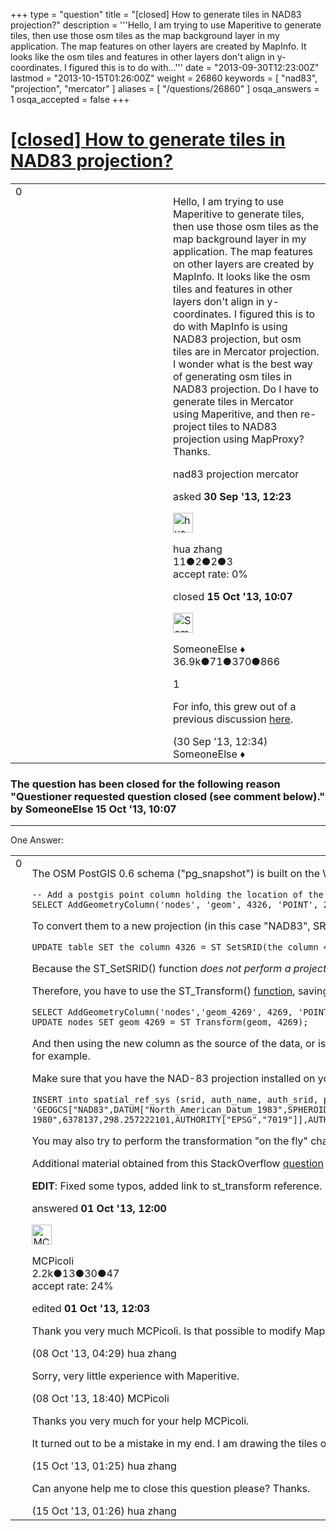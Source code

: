 +++
type = "question"
title = "[closed] How to generate tiles in NAD83 projection?"
description = '''Hello, I am trying to use Maperitive to generate tiles, then use those osm tiles as the map background layer in my application. The map features on other layers are created by MapInfo. It looks like the osm tiles and features in other layers don&#x27;t align in y-coordinates. I figured this is to do with...'''
date = "2013-09-30T12:23:00Z"
lastmod = "2013-10-15T01:26:00Z"
weight = 26860
keywords = [ "nad83", "projection", "mercator" ]
aliases = [ "/questions/26860" ]
osqa_answers = 1
osqa_accepted = false
+++

<div class="headNormal">

# [\[closed\] How to generate tiles in NAD83 projection?](/questions/26860/how-to-generate-tiles-in-nad83-projection)

</div>

<div id="main-body">

<div id="askform">

<table id="question-table" style="width:100%;">
<colgroup>
<col style="width: 50%" />
<col style="width: 50%" />
</colgroup>
<tbody>
<tr>
<td style="width: 30px; vertical-align: top"><div class="vote-buttons">
<span id="post-26860-upvote" class="ajax-command post-vote up" rel="nofollow" title="I like this post (click again to cancel)"> </span>
<div id="post-26860-score" class="post-score" title="current number of votes">
0
</div>
<span id="post-26860-downvote" class="ajax-command post-vote down" rel="nofollow" title="I dont like this post (click again to cancel)"> </span> <span id="favorite-mark" class="ajax-command favorite-mark" rel="nofollow" title="mark/unmark this question as favorite (click again to cancel)"> </span>
<div id="favorite-count" class="favorite-count">
&#10;</div>
</div></td>
<td><div id="item-right">
<div class="question-body">
<p>Hello, I am trying to use Maperitive to generate tiles, then use those osm tiles as the map background layer in my application. The map features on other layers are created by MapInfo. It looks like the osm tiles and features in other layers don't align in y-coordinates. I figured this is to do with MapInfo is using NAD83 projection, but osm tiles are in Mercator projection. I wonder what is the best way of generating osm tiles in NAD83 projection. Do I have to generate tiles in Mercator using Maperitive, and then re-project tiles to NAD83 projection using MapProxy? Thanks.</p>
</div>
<div id="question-tags" class="tags-container tags">
<span class="post-tag tag-link-nad83" rel="tag" title="see questions tagged &#39;nad83&#39;">nad83</span> <span class="post-tag tag-link-projection" rel="tag" title="see questions tagged &#39;projection&#39;">projection</span> <span class="post-tag tag-link-mercator" rel="tag" title="see questions tagged &#39;mercator&#39;">mercator</span>
</div>
<div id="question-controls" class="post-controls">
&#10;</div>
<div class="post-update-info-container">
<div class="post-update-info post-update-info-user">
<p>asked <strong>30 Sep '13, 12:23</strong></p>
<img src="https://secure.gravatar.com/avatar/097099bfea770186a935d80469281663?s=32&amp;d=identicon&amp;r=g" class="gravatar" width="32" height="32" alt="hua%20zhang&#39;s gravatar image" />
<p><span>hua zhang</span><br />
<span class="score" title="11 reputation points">11</span><span title="2 badges"><span class="badge1">●</span><span class="badgecount">2</span></span><span title="2 badges"><span class="silver">●</span><span class="badgecount">2</span></span><span title="3 badges"><span class="bronze">●</span><span class="badgecount">3</span></span><br />
<span class="accept_rate" title="Rate of the user&#39;s accepted answers">accept rate:</span> <span title="hua zhang has no accepted answers">0%</span></p>
</div>
<div class="post-update-info post-update-info-edited">
<p><span> closed <strong>15 Oct '13, 10:07</strong> </span></p>
<img src="https://secure.gravatar.com/avatar/0bf1aa22f7f5e045b0eb8beb79fe7907?s=32&amp;d=identicon&amp;r=g" class="gravatar" width="32" height="32" alt="SomeoneElse&#39;s gravatar image" />
<p><span>SomeoneElse ♦</span><br />
<span class="score" title="36866 reputation points"><span>36.9k</span></span><span title="71 badges"><span class="badge1">●</span><span class="badgecount">71</span></span><span title="370 badges"><span class="silver">●</span><span class="badgecount">370</span></span><span title="866 badges"><span class="bronze">●</span><span class="badgecount">866</span></span></p>
</div>
</div>
<div id="comments-container-26860" class="comments-container">
<span id="26863"></span>
<div id="comment-26863" class="comment">
<div id="post-26863-score" class="comment-score">
1
</div>
<div class="comment-text">
<p>For info, this grew out of a previous discussion <a href="https://help.openstreetmap.org/questions/26756/generate-tiles-in-wgs84-projection">here</a>.</p>
</div>
<div id="comment-26863-info" class="comment-info">
<span class="comment-age">(30 Sep '13, 12:34)</span> <span class="comment-user userinfo">SomeoneElse ♦</span>
</div>
</div>
</div>
<div id="comment-tools-26860" class="comment-tools">
&#10;</div>
<div class="clear">
&#10;</div>
<div id="comment-26860-form-container" class="comment-form-container">
&#10;</div>
<div class="clear">
&#10;</div>
</div></td>
</tr>
</tbody>
</table>

<div class="question-status" style="margin-bottom:15px">

### The question has been closed for the following reason "Questioner requested question closed (see comment below)." by SomeoneElse 15 Oct '13, 10:07

</div>

------------------------------------------------------------------------

<div class="tabBar">

<span id="sort-top"></span>

<div class="headQuestions">

One Answer:

</div>

</div>

<span id="26886"></span>

<div id="answer-container-26886" class="answer">

<table style="width:100%;">
<colgroup>
<col style="width: 50%" />
<col style="width: 50%" />
</colgroup>
<tbody>
<tr>
<td style="width: 30px; vertical-align: top"><div class="vote-buttons">
<span id="post-26886-upvote" class="ajax-command post-vote up" rel="nofollow" title="I like this post (click again to cancel)"> </span>
<div id="post-26886-score" class="post-score" title="current number of votes">
0
</div>
<span id="post-26886-downvote" class="ajax-command post-vote down" rel="nofollow" title="I dont like this post (click again to cancel)"> </span>
</div></td>
<td><div class="item-right">
<div class="answer-body">
<p>The OSM PostGIS 0.6 schema ("pg_snapshot") is built on the WGS-84 projection, as can be seen by one of the (many) lines of its creation script:</p>
<pre><code>-- Add a postgis point column holding the location of the node.
SELECT AddGeometryColumn(&#39;nodes&#39;, &#39;geom&#39;, 4326, &#39;POINT&#39;, 2);</code></pre>
<p>To convert them to a new projection (in this case "NAD83", SRID 4269 as listed <a href="http://spatialreference.org/ref/epsg/4269/">here</a>), you <strong>cannot</strong> simply set the SRID of the column:</p>
<pre><code>UPDATE table SET the_column_4326 = ST_SetSRID(the_column_4326, 4326);</code></pre>
<p>Because the ST_SetSRID() function <em>does not perform a projection transformation</em>, as described <a href="http://postgis.net/docs/ST_SetSRID.html">on the documentation</a>.</p>
<p>Therefore, you have to use the ST_Transform() <a href="http://www.postgis.org/docs/ST_Transform.html">function</a>, saving the result on another column that has the SRID of the NAD-83 projection. For example:</p>
<pre><code>SELECT AddGeometryColumn(&#39;nodes&#39;,&#39;geom_4269&#39;, 4269, &#39;POINT&#39;, 2);
UPDATE nodes SET geom_4269 = ST_Transform(geom, 4269);</code></pre>
<p>And then using the new column as the source of the data, or issuing a few more commands to replace the old column with the new one. Please note that things may get somewhat complicated should the columns be part of indexes, for example.</p>
<p>Make sure that you have the NAD-83 projection installed on your PostGIS <code>spatial_ref_sys</code> table. If not, you can always add it (from the <a href="http://spatialreference.org/ref/epsg/4269/postgis/">spatialreference.org</a> site (careful with the line breaks):</p>
<pre><code>INSERT into spatial_ref_sys (srid, auth_name, auth_srid, proj4text, srtext) values ( 94269, &#39;epsg&#39;, 4269, &#39;+proj=longlat +ellps=GRS80 +datum=NAD83 +no_defs &#39;, &#39;GEOGCS[&quot;NAD83&quot;,DATUM[&quot;North_American_Datum_1983&quot;,SPHEROID[&quot;GRS 1980&quot;,6378137,298.257222101,AUTHORITY[&quot;EPSG&quot;,&quot;7019&quot;]],AUTHORITY[&quot;EPSG&quot;,&quot;6269&quot;]],PRIMEM[&quot;Greenwich&quot;,0,AUTHORITY[&quot;EPSG&quot;,&quot;8901&quot;]],UNIT[&quot;degree&quot;,0.01745329251994328,AUTHORITY[&quot;EPSG&quot;,&quot;9122&quot;]],AUTHORITY[&quot;EPSG&quot;,&quot;4269&quot;]]&#39;);</code></pre>
<p>You may also try to perform the transformation "on the fly" changing the source code of your interface, or maybe creating views from the tables, but probably it would be very CPU expensive (and probably very slow as well).</p>
<p>Additional material obtained from this StackOverflow <a href="http://stackoverflow.com/questions/3012723/how-to-change-srid-of-geometry-column">question</a></p>
<p><strong>EDIT</strong>: Fixed some typos, added link to st_transform reference.</p>
</div>
<div class="answer-controls post-controls">
&#10;</div>
<div class="post-update-info-container">
<div class="post-update-info post-update-info-user">
<p>answered <strong>01 Oct '13, 12:00</strong></p>
<img src="https://secure.gravatar.com/avatar/94b019f273c04cd88bc1c8dd0a8f2161?s=32&amp;d=identicon&amp;r=g" class="gravatar" width="32" height="32" alt="MCPicoli&#39;s gravatar image" />
<p><span>MCPicoli</span><br />
<span class="score" title="2172 reputation points"><span>2.2k</span></span><span title="13 badges"><span class="badge1">●</span><span class="badgecount">13</span></span><span title="30 badges"><span class="silver">●</span><span class="badgecount">30</span></span><span title="47 badges"><span class="bronze">●</span><span class="badgecount">47</span></span><br />
<span class="accept_rate" title="Rate of the user&#39;s accepted answers">accept rate:</span> <span title="MCPicoli has 10 accepted answers">24%</span></p>
</div>
<div class="post-update-info post-update-info-edited">
<p><span> edited <strong>01 Oct '13, 12:03</strong> </span></p>
</div>
</div>
<div id="comments-container-26886" class="comments-container">
<span id="27008"></span>
<div id="comment-27008" class="comment">
<div id="post-27008-score" class="comment-score">
&#10;</div>
<div class="comment-text">
<p>Thank you very much MCPicoli. Is that possible to modify Maperitive to generate tiles in NAD83 projection? If yes, could you give me some guideline on how to modify the source code? Thanks.</p>
</div>
<div id="comment-27008-info" class="comment-info">
<span class="comment-age">(08 Oct '13, 04:29)</span> <span class="comment-user userinfo">hua zhang</span>
</div>
</div>
<span id="27021"></span>
<div id="comment-27021" class="comment">
<div id="post-27021-score" class="comment-score">
&#10;</div>
<div class="comment-text">
<p>Sorry, very little experience with Maperitive.</p>
</div>
<div id="comment-27021-info" class="comment-info">
<span class="comment-age">(08 Oct '13, 18:40)</span> <span class="comment-user userinfo">MCPicoli</span>
</div>
</div>
<span id="27176"></span>
<div id="comment-27176" class="comment">
<div id="post-27176-score" class="comment-score">
&#10;</div>
<div class="comment-text">
<p>Thanks you very much for your help MCPicoli.</p>
<p>It turned out to be a mistake in my end. I am drawing the tiles on the display region using the wrong y-coorinates. There is no need for projection conversion. The map looks beautiful. Thanks.</p>
</div>
<div id="comment-27176-info" class="comment-info">
<span class="comment-age">(15 Oct '13, 01:25)</span> <span class="comment-user userinfo">hua zhang</span>
</div>
</div>
<span id="27177"></span>
<div id="comment-27177" class="comment">
<div id="post-27177-score" class="comment-score">
&#10;</div>
<div class="comment-text">
<p>Can anyone help me to close this question please? Thanks.</p>
</div>
<div id="comment-27177-info" class="comment-info">
<span class="comment-age">(15 Oct '13, 01:26)</span> <span class="comment-user userinfo">hua zhang</span>
</div>
</div>
</div>
<div id="comment-tools-26886" class="comment-tools">
&#10;</div>
<div class="clear">
&#10;</div>
<div id="comment-26886-form-container" class="comment-form-container">
&#10;</div>
<div class="clear">
&#10;</div>
</div></td>
</tr>
</tbody>
</table>

</div>

<div class="paginator-container-left">

</div>

</div>

</div>

